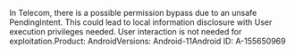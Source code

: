 In Telecom, there is a possible permission bypass due to an unsafe PendingIntent. This could lead to local information disclosure with User execution privileges needed. User interaction is not needed for exploitation.Product: AndroidVersions: Android-11Android ID: A-155650969